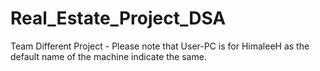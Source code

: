 # Real_Estate_Project_DSA
Team Different Project - 
Please note that User-PC is for HimaleeH as the default name of the machine indicate the same.
